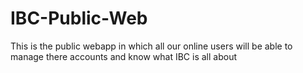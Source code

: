 # IBC-Public-Web
This is the public webapp in which all our online users will be able to manage there accounts and know what IBC is all about
